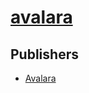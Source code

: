 # [avalara](https://pypi.org/project/avalara)



## Publishers
- [Avalara](https://pypi.org/user/Avalara)

